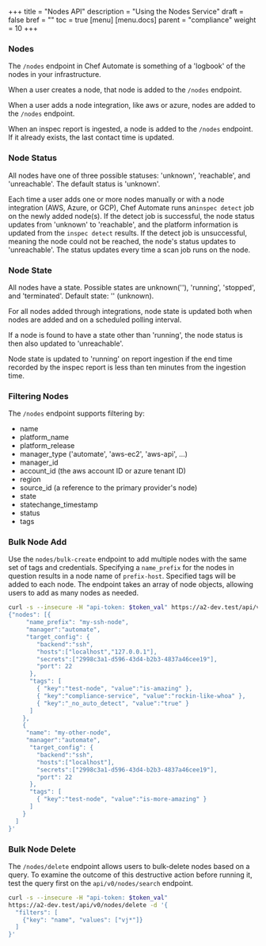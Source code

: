 +++
title = "Nodes API"
description = "Using the Nodes Service"
draft = false
bref = ""
toc = true
[menu]
  [menu.docs]
    parent = "compliance"
    weight = 10
+++

### Nodes

The `/nodes` endpoint in Chef Automate is something of a 'logbook' of the nodes in your infrastructure.

When a user creates a node, that node is added to the `/nodes` endpoint.

When a user adds a node integration, like aws or azure, nodes are added to the `/nodes` endpoint.

When an inspec report is ingested, a node is added to the `/nodes` endpoint. If it already exists, the last contact time is updated.

### Node Status

All nodes have one of three possible statuses: 'unknown', 'reachable', and 'unreachable'. The default status is 'unknown'.

Each time a user adds one or more nodes manually or with a node integration (AWS, Azure, or GCP), Chef Automate runs an`inspec detect` job on the newly added node(s).
If the detect job is successful, the node status updates from 'unknown' to 'reachable', and the platform information is updated from the `inspec detect` results.
If the detect job is unsuccessful, meaning the node could not be reached, the node's status updates to 'unreachable'.
The status updates every time a scan job runs on the node.

### Node State

All nodes have a state.
Possible states are unknown(''), 'running', 'stopped', and 'terminated'. Default state: '' (unknown).

<!-- Node state can be updated manually for all Automate (manually managed) nodes.
```
``` I need to expose that endpoint in the gateway -->

 For all nodes added through integrations, node state is updated both when nodes are added and on a scheduled polling interval.

If a node is found to have a state other than 'running', the node status is then also updated to 'unreachable'.

Node state is updated to 'running' on report ingestion if the end time recorded by the inspec report is less than ten minutes from the ingestion time.

### Filtering Nodes

The `/nodes` endpoint supports filtering by:

- name
- platform_name
- platform_release
- manager_type ('automate', 'aws-ec2', 'aws-api', ...)
- manager_id
- account_id (the aws account ID or azure tenant ID)
- region
- source_id (a reference to the primary provider's node)
- state
- statechange_timestamp
- status
- tags

### Bulk Node Add

 Use the `nodes/bulk-create` endpoint to add multiple nodes with the same set of tags and credentials.  Specifying a `name_prefix` for the nodes in question results in a node name of `prefix-host`.  Specified tags will be added to each node. The endpoint takes an array of node objects, allowing users to add as many nodes as needed.

```bash
curl -s --insecure -H "api-token: $token_val" https://a2-dev.test/api/v0/nodes/bulk-create -d '
{"nodes": [{
     "name_prefix": "my-ssh-node",
     "manager":"automate",
     "target_config": {
        "backend":"ssh",
        "hosts":["localhost","127.0.0.1"],
        "secrets":["2998c3a1-d596-43d4-b2b3-4837a46cee19"],
        "port": 22
      },
      "tags": [
        { "key":"test-node", "value":"is-amazing" },
        { "key":"compliance-service", "value":"rockin-like-whoa" },
        { "key":"_no_auto_detect", "value":"true" }
      ]
    },
    {
     "name": "my-other-node",
     "manager":"automate",
      "target_config": {
        "backend":"ssh",
        "hosts":["localhost"],
        "secrets":["2998c3a1-d596-43d4-b2b3-4837a46cee19"],
        "port": 22
      },
      "tags": [
        { "key":"test-node", "value":"is-more-amazing" }
      ]
    }
  ]
}'
```

### Bulk Node Delete

 The `/nodes/delete` endpoint allows users to bulk-delete nodes based on a query. To examine the outcome of this destructive action before running it, test the query first on the `api/v0/nodes/search` endpoint.

```bash
curl -s --insecure -H "api-token: $token_val"
https://a2-dev.test/api/v0/nodes/delete -d '{
  "filters": [
    {"key": "name", "values": ["vj*"]}
  ]
}'
```
